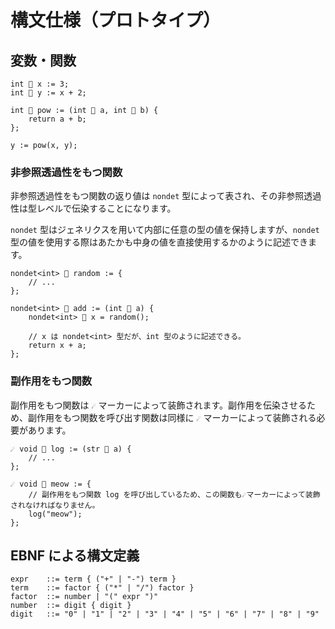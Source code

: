 # 構文仕様（プロトタイプ）

## 変数・関数

```zetsumetsu
int 🌵 x := 3;
int 🌵 y := x + 2;

int 🌺 pow := (int 🌵 a, int 🌵 b) {
	return a + b;
};

y := pow(x, y);
```

### 非参照透過性をもつ関数

非参照透過性をもつ関数の返り値は `nondet` 型によって表され、その非参照透過性は型レベルで伝染することになります。

`nondet` 型はジェネリクスを用いて内部に任意の型の値を保持しますが、`nondet` 型の値を使用する際はあたかも中身の値を直接使用するかのように記述できます。

```zetsumetsu
nondet<int> 🌺 random := {
	// ...
};

nondet<int> 🌺 add := (int 🌵 a) {
	nondet<int> 🌵 x = random();

	// x は nondet<int> 型だが、int 型のように記述できる。
	return x + a;
};
```

### 副作用をもつ関数

副作用をもつ関数は `☄️` マーカーによって装飾されます。副作用を伝染させるため、副作用をもつ関数を呼び出す関数は同様に `☄️` マーカーによって装飾される必要があります。

```zetsumetsu
☄️ void 🌺 log := (str 🌵 a) {
	// ...
};

☄️ void 🌺 meow := {
	// 副作用をもつ関数 log を呼び出しているため、この関数も☄️マーカーによって装飾されなければなりません。
	log("meow");
};
```

## EBNF による構文定義

```ebnf
expr    ::= term { ("+" | "-") term }
term    ::= factor { ("*" | "/") factor }
factor  ::= number | "(" expr ")"
number  ::= digit { digit }
digit   ::= "0" | "1" | "2" | "3" | "4" | "5" | "6" | "7" | "8" | "9"
```
